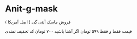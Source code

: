 # Anit-g-mask
فروش ماسک آنتی گی ( اصل آمریکا )

قیمت فقط و فقط ۵۹۹ تومان اگر آشنا باشید ۷۰۰ تومان کد تخفیف نمندی
